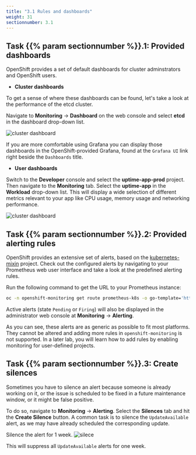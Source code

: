 ```yaml
---
title: "3.1 Rules and dashboards"
weight: 31
sectionnumber: 3.1
---
```


## Task {{% param sectionnumber %}}.1: Provided dashboards

OpenShift provides a set of default dashboards for cluster adminstrators and OpenShift users.

* **Cluster dashboards**

To get a sense of where these dashboards can be found, let's take a look at the performance of the etcd cluster.

Navigate to **Monitoring** -> **Dashboard** on the web console and select **etcd** in the dashboard drop-down list.

![cluster dashboard](../cluster-dashboard.png)

If you are more comfortable using Grafana you can display those dashboards in the OpenShift-provided Grafana, found at the `Grafana UI` link right beside the `Dashboards` title.

* **User dashboards**

Switch to the **Developer** console and select the **uptime-app-prod** project. Then navigate to the **Monitoring** tab. Select the **uptime-app** in the **Workload** drop-down list. This will display a wide selection of different metrics relevant to your app like CPU usage, memory usage and networking performance.

![cluster dashboard](../user-dashboard.png)


## Task {{% param sectionnumber %}}.2: Provided alerting rules

OpenShift provides an extensive set of alerts, based on the [kubernetes-mixin](https://github.com/kubernetes-monitoring/kubernetes-mixin) project. Check out the configured alerts by navigating to your Prometheus web user interface and take a look at the predefined alerting rules.

Run the following command to get the URL to your Prometheus instance:

```bash
oc -n openshift-monitoring get route prometheus-k8s -o go-template='https://{{ .spec.host }}/alerts{{ "\n" }}'
```

Active alerts (state `Pending` or `Firing`) will also be displayed in the administrator web console at **Monitoring** -> **Alerting**.

As you can see, these alerts are as generic as possible to fit most platforms. They cannot be altered and adding more rules in `openshift-monitoring` is not supported. In a later lab, you will learn how to add rules by enabling monitoring for user-defined projects.


## Task {{% param sectionnumber %}}.3: Create silences

Sometimes you have to silence an alert because someone is already working on it, or the issue is scheduled to be fixed in a future maintenance window, or it might be false positive.

To do so, navigate to **Monitoring** -> **Alerting**. Select the **Silences** tab and hit the **Create Silence** button. A common task is to silence the `UpdateAvailable` alert, as we may have already scheduled the corresponding update.

Silence the alert for 1 week.
![silece](../create-silence.png)

This will suppress all `UpdateAvailable` alerts for one week.
